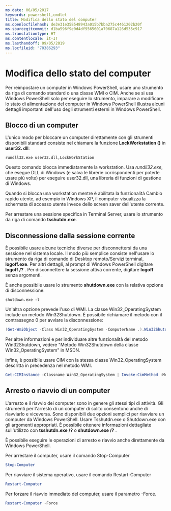 ```yaml
---
ms.date: 06/05/2017
keywords: powershell,cmdlet
title: Modifica dello stato del computer
ms.openlocfilehash: de3e31e358548943a015b7bba275c4461202b20f
ms.sourcegitcommit: d1ba596f9e0d4df9565601a70687a126d535c917
ms.translationtype: HT
ms.contentlocale: it-IT
ms.lasthandoff: 09/05/2019
ms.locfileid: "70386293"
---
```

# <a name="changing-computer-state"></a>Modifica dello stato del computer

Per reimpostare un computer in Windows PowerShell, usare uno strumento da riga di comando standard o una classe WMI o CIM. Anche se si usa Windows PowerShell solo per eseguire lo strumento, imparare a modificare lo stato di alimentazione del computer in Windows PowerShell illustra alcuni dettagli importanti dell'uso degli strumenti esterni in Windows PowerShell.

## <a name="locking-a-computer"></a>Blocco di un computer

L'unico modo per bloccare un computer direttamente con gli strumenti disponibili standard consiste nel chiamare la funzione **LockWorkstation ()** in **user32. dll**:

```
rundll32.exe user32.dll,LockWorkStation
```

Questo comando blocca immediatamente la workstation. Usa *rundll32.exe*, che esegue DLL di Windows (e salva le librerie corrispondenti per poterle usare più volte) per eseguire user32.dll, una libreria di funzioni di gestione di Windows.

Quando si blocca una workstation mentre è abilitata la funzionalità Cambio rapido utente, ad esempio in Windows XP, il computer visualizza la schermata di accesso utente invece dello screen saver dell'utente corrente.

Per arrestare una sessione specifica in Terminal Server, usare lo strumento da riga di comando **tsshutdn.exe**.

## <a name="logging-off-the-current-session"></a>Disconnessione dalla sessione corrente

È possibile usare alcune tecniche diverse per disconnettersi da una sessione nel sistema locale. Il modo più semplice consiste nell'usare lo strumento da riga di comando di Desktop remoto/Servizi terminal, **logoff.exe**. Per altri dettagli, al prompt di Windows PowerShell digitare **logoff /?** . Per disconnettere la sessione attiva corrente, digitare **logoff** senza argomenti.

È anche possibile usare lo strumento **shutdown.exe** con la relativa opzione di disconnessione:

```
shutdown.exe -l
```

Un'altra opzione prevede l'uso di WMI. La classe Win32_OperatingSystem include un metodo Win32Shutdown. È possibile richiamare il metodo con il contrassegno 0 per avviare la disconnessione:

```powershell
(Get-WmiObject -Class Win32_OperatingSystem -ComputerName .).Win32Shutdown(0)
```

Per altre informazioni e per individuare altre funzionalità del metodo Win32Shutdown, vedere "Metodo Win32Shutdown della classe Win32_OperatingSystem" in MSDN.

Infine, è possibile usare CIM con la stessa classe Win32_OperatingSystem descritta in precedenza nel metodo WMI.

```powershell
Get-CIMInstance -Classname Win32_OperatingSystem | Invoke-CimMethod -MethodName Shutdown
```

## <a name="shutting-down-or-restarting-a-computer"></a>Arresto o riavvio di un computer

L'arresto e il riavvio dei computer sono in genere gli stessi tipi di attività. Gli strumenti per l'arresto di un computer di solito consentono anche di riavviarlo e viceversa. Sono disponibili due opzioni semplici per riavviare un computer da Windows PowerShell. Usare Tsshutdn.exe o Shutdown.exe con gli argomenti appropriati. È possibile ottenere informazioni dettagliate sull'utilizzo con **tsshutdn.exe /?** o **shutdown.exe /?** .

È possibile eseguire le operazioni di arresto e riavvio anche direttamente da Windows PowerShell.

Per arrestare il computer, usare il comando Stop-Computer

```powershell
Stop-Computer
```

Per riavviare il sistema operativo, usare il comando Restart-Computer

```powershell
Restart-Computer
```

Per forzare il riavvio immediato del computer, usare il parametro -Force.

```powershell
Restart-Computer -Force
```
